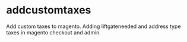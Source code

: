 addcustomtaxes
==============

Add custom taxes to magento. Adding liftgateneeded and address type taxes in magento checkout and admin.
